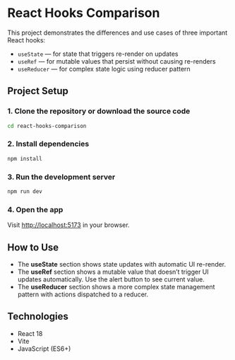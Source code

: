 # React Hooks Comparison

This project demonstrates the differences and use cases of three important React hooks:

- `useState` — for state that triggers re-render on updates
- `useRef` — for mutable values that persist without causing re-renders
- `useReducer` — for complex state logic using reducer pattern

## Project Setup

### 1. Clone the repository or download the source code

```bash
cd react-hooks-comparison
````

### 2. Install dependencies

```bash
npm install
```

### 3. Run the development server

```bash
npm run dev
```

### 4. Open the app

Visit [http://localhost:5173](http://localhost:5173) in your browser.

## How to Use

* The **useState** section shows state updates with automatic UI re-render.
* The **useRef** section shows a mutable value that doesn’t trigger UI updates automatically. Use the alert button to see current value.
* The **useReducer** section shows a more complex state management pattern with actions dispatched to a reducer.

## Technologies

* React 18
* Vite
* JavaScript (ES6+)

